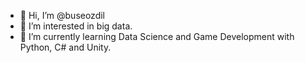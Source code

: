 - 👋 Hi, I’m @buseozdil
- 👀 I’m interested in big data.
- 🌱 I’m currently learning Data Science and Game Development with Python, C# and Unity.

<!---
buseozdil/buseozdil is a ✨ special ✨ repository because its `README.md` (this file) appears on your GitHub profile.
You can click the Preview link to take a look at your changes.
--->
